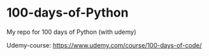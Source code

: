 # 100-days-of-Python
My repo for 100 days of Python (with udemy)

Udemy-course:
https://www.udemy.com/course/100-days-of-code/

